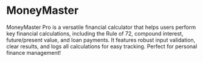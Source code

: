 # MoneyMaster
MoneyMaster Pro is a versatile financial calculator that helps users perform key financial calculations, including the Rule of 72, compound interest, future/present value, and loan payments. It features robust input validation, clear results, and logs all calculations for easy tracking. Perfect for personal finance management!
